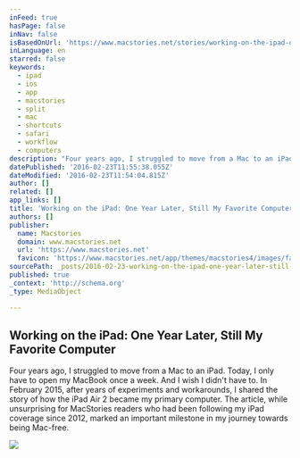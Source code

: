 ```yaml
---
inFeed: true
hasPage: false
inNav: false
isBasedOnUrl: 'https://www.macstories.net/stories/working-on-the-ipad-one-year-later-still-my-favorite-computer/'
inLanguage: en
starred: false
keywords:
  - ipad
  - ios
  - app
  - macstories
  - split
  - mac
  - shortcuts
  - safari
  - workflow
  - computers
description: "Four years ago, I struggled to move from a Mac to an iPad. Today, I only have to open my MacBook once a week. And I wish I didn't have to.  In February 2015, after years of experiments and workarounds, I shared the story of how the iPad Air 2 became my primary computer. The article, while unsurprising for MacStories readers who had been following my iPad coverage since 2012, marked an important milestone in my journey towards being Mac-free."
datePublished: '2016-02-23T11:55:38.055Z'
dateModified: '2016-02-23T11:54:04.815Z'
author: []
related: []
app_links: []
title: 'Working on the iPad: One Year Later, Still My Favorite Computer'
authors: []
publisher:
  name: Macstories
  domain: www.macstories.net
  url: 'https://www.macstories.net'
  favicon: 'https://www.macstories.net/app/themes/macstories4/images/favicon.png'
sourcePath: _posts/2016-02-23-working-on-the-ipad-one-year-later-still-my-favorite-compu.md
published: true
_context: 'http://schema.org'
_type: MediaObject

---
```

<article style=""><h1>Working on the iPad: One Year Later, Still My Favorite Computer</h1><p>Four years ago, I struggled to move from a Mac to an iPad. Today, I only have to open my MacBook once a week. And I wish I didn't have to.  In February 2015, after years of experiments and workarounds, I shared the story of how the iPad Air 2 became my primary computer. The article, while unsurprising for MacStories readers who had been following my iPad coverage since 2012, marked an important milestone in my journey towards being Mac-free.</p><img src="https://s3-us-west-2.amazonaws.com/the-grid-img/p/cc4bd7b385fcaa009436b99eaeac0c4adb32e506.jpg" /></article>
